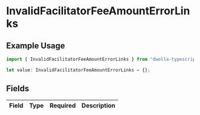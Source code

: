 # InvalidFacilitatorFeeAmountErrorLinks

## Example Usage

```typescript
import { InvalidFacilitatorFeeAmountErrorLinks } from "dwolla-typescript/models";

let value: InvalidFacilitatorFeeAmountErrorLinks = {};
```

## Fields

| Field       | Type        | Required    | Description |
| ----------- | ----------- | ----------- | ----------- |